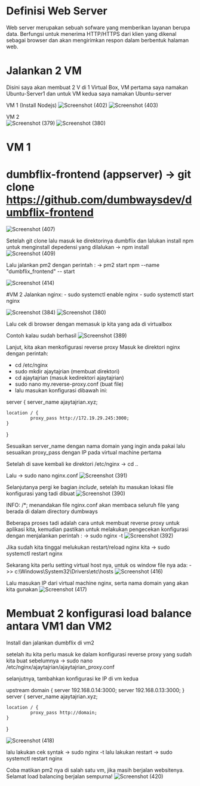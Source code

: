 # Definisi Web Server
Web server merupakan sebuah sofware yang memberikan layanan berupa data. Berfungsi untuk menerima HTTP/HTTPS dari klien yang dikenal sebagai browser dan akan mengirimkan respon dalam berbentuk halaman web.
 
# Jalankan 2 VM
Disini saya akan membuat 2 V di 1 Virtual Box, VM pertama saya namakan Ubuntu-Server1 dan untuk VM kedua saya namakan Ubuntu-server

VM 1 (Install Nodejs)
![Screenshot (402)](https://user-images.githubusercontent.com/109257850/203879662-252ed264-7f5b-47d7-b699-8d61122bfe70.png)
![Screenshot (403)](https://user-images.githubusercontent.com/109257850/203880271-cc2a77c5-07d5-4a88-babf-fcfeb5968076.png)

VM 2  
![Screenshot (379)](https://user-images.githubusercontent.com/109257850/203689635-49520a86-6a68-4957-afa7-2073d7889ad2.png)
![Screenshot (380)](https://user-images.githubusercontent.com/109257850/203689642-6339c852-d835-43a6-bee1-d361540d4ec1.png)

# VM 1  
# dumbflix-frontend (appserver) -> git clone https://github.com/dumbwaysdev/dumbflix-frontend
![Screenshot (407)](https://user-images.githubusercontent.com/109257850/203880444-e536cc04-04db-466c-8bb5-33efa8dbd509.png)

Setelah git clone lalu masuk ke direktorinya dumbflix dan lalukan install npm untuk menginstall depedensi yang dilalukan
-> npm install
![Screenshot (409)](https://user-images.githubusercontent.com/109257850/203881879-ba758c60-4395-424d-83df-6846f0f4d0ba.png)

Lalu jalankan pm2 dengan perintah :
-> pm2 start npm --name "dumbflix_frontend" -- start

![Screenshot (414)](https://user-images.githubusercontent.com/109257850/203884636-fe8759d4-cbc0-4fb5-80bb-ffe71cc96a7f.png)

#VM 2
Jalankan nginx: - sudo systemctl enable nginx
                - sudo systemctl start nginx
 
![Screenshot (384)](https://user-images.githubusercontent.com/109257850/203694939-bccc5858-0995-4878-9c34-c42e2283ad24.png)
![Screenshot (380)](https://user-images.githubusercontent.com/109257850/203690267-e8f9c333-d45d-4782-b62a-d4989c5c9808.png)

Lalu cek di browser dengan memasuk ip kita yang ada di virtualbox

Contoh kalau sudah berhasil 
![Screenshot (389)](https://user-images.githubusercontent.com/109257850/203695586-27daf638-e309-4730-a6c2-c57b96ab3621.png)

Lanjut, kita akan menkofigurasi reverse proxy 
Masuk ke direktori nginx dengan perintah:
- cd /etc/nginx  
- sudo mkdir ajaytajrian (membuat direktori)
- cd ajaytajrian (masuk kedirektori ajaytajrian) 
- sudo nano my.reverse-proxy.conf (buat file)
- lalu masukan konfigurasi dibawah ini:

server {
    server_name ajaytajrian.xyz;
    
    location / {
             proxy_pass http://172.19.29.245:3000;
    }
}
 
 Sesuaikan server_name dengan nama domain yang ingin anda pakai lalu sesuaikan proxy_pass dengan IP pada virtual machine pertama
 
 
Setelah di save kembali ke direktori /etc/nginx -> cd ..
 
Lalu -> sudo nano nginx.conf
 ![Screenshot (391)](https://user-images.githubusercontent.com/109257850/203715732-e51ae0eb-5fe3-42d6-845e-575fa8563f5e.png)

Selanjutanya pergi ke bagian *include*, setelah itu masukan lokasi file konfigurasi yang tadi dibuat
 ![Screenshot (390)](https://user-images.githubusercontent.com/109257850/203716031-c0d5c3bc-66ea-4924-ae8b-a28b12b47389.png)

INFO:
/*; menandakan file nginx.conf akan membaca seluruh file yang berada di dalam directory dumbways
 
 
Beberapa proses tadi adalah cara untuk membuat reverse proxy untuk aplikasi kita, kemudian pastikan untuk melakukan pengecekan konfigurasi dengan menjalankan
perintah :
 -> sudo nginx -t
 ![Screenshot (392)](https://user-images.githubusercontent.com/109257850/203716611-bb62f7a0-1509-410b-abec-39bb29ed33f8.png)

Jika sudah kita tinggal melukukan restart/reload nginx kita
 -> sudo systemctl restart nginx
 
Sekarang kita perlu setting virtual host nya, untuk os window file nya ada: ->> c:\Windows\System32\Drivers\etc\hosts
 ![Screenshot (416)](https://user-images.githubusercontent.com/109257850/203886589-32939f70-4da1-48d5-8d2f-4505ca903cc0.png)

Lalu masukan IP dari virtual machine nginx, serta nama domain yang akan kita gunakan
 ![Screenshot (417)](https://user-images.githubusercontent.com/109257850/203886660-9a02d7b7-6e43-4acb-9e3c-140fa3909150.png)

# Membuat 2 konfigurasi load balance antara VM1 dan VM2
Install dan jalankan dumbflix di vm2

setelah itu kita perlu masuk ke dalam konfigurasi reverse proxy yang sudah kita buat sebelumnya
-> sudo nano /etc/nginx/ajaytajrian/ajaytajrian_proxy.conf

selanjutnya, tambahkan konfigurasi ke IP di vm kedua

upstream domain {
    server 192.168.0.14:3000;
    server 192.168.0.13:3000;
}
server {
    server_name ajaytajrian.xyz;

    location / {
             proxy_pass http://domain;
    }
}
 
![Screenshot (418)](https://user-images.githubusercontent.com/109257850/203890077-2bac310d-681f-490a-8744-78f995d692a7.png)

lalu lakukan cek syntak -> sudo nginx -t
lalu lakukan restart -> sudo systemctl restart nginx 
 
Coba matikan pm2 nya di salah satu vm, jika masih berjalan websitenya. Selamat load balancing berjalan sempurna!
![Screenshot (420)](https://user-images.githubusercontent.com/109257850/204124195-e8b14ab0-a1c3-414b-af86-9c928ccb3bd1.png)

 
 
 
 
 
 
 
 
 
 
 

